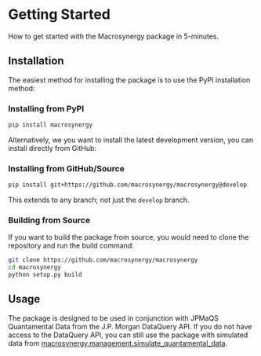 # Getting Started

How to get started with the Macrosynergy package in 5-minutes.

## Installation

The easiest method for installing the package is to use the PyPI installation method:

### Installing from PyPI

```bash
pip install macrosynergy
```

Alternatively, we you want to install the latest development version, you can install directly from GitHub:

### Installing from GitHub/Source

```bash
pip install git+https://github.com/macrosynergy/macrosynergy@develop
```

This extends to any branch; not just the `develop` branch.

### Building from Source

If you want to build the package from source, you would need to clone the repository and run the build command:

```bash
git clone https://github.com/macrosynergy/macrosynergy
cd macrosynergy
python setup.py build
```

## Usage

The package is designed to be used in conjunction with JPMaQS Quantamental Data from the J.P. Morgan DataQuery API. If you do not have access to the DataQuery API, you can still use the package with simulated data from [macrosynergy.management.simulate_quantamental_data](./macrosynergy/management/simulate_quantamental_data).
